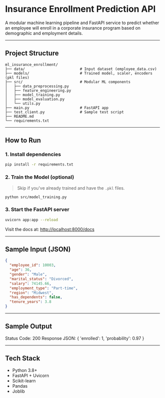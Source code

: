 # Insurance Enrollment Prediction API

A modular machine learning pipeline and FastAPI service to predict whether an employee will enroll in a corporate insurance program based on demographic and employment details.

---

## Project Structure

```
ml_insurance_enrollment/
├── data/                         # Input dataset (employee_data.csv)
├── models/                       # Trained model, scaler, encoders (pkl files)
├── src/                          # Modular ML components
│   ├── data_preprocessing.py
│   ├── feature_engineering.py
│   ├── model_training.py
│   ├── model_evaluation.py
│   └── utils.py
├── main.py                       # FastAPI app
├── test_client.py                # Sample test script
├── README.md
└── requirements.txt
```

---

## How to Run

### 1. Install dependencies

```bash
pip install -r requirements.txt
```

### 2. Train the Model (optional)

> Skip if you've already trained and have the `.pkl` files.

```bash
python src/model_training.py
```

### 3. Start the FastAPI server

```bash
uvicorn app:app --reload
```

Visit the docs at: [http://localhost:8000/docs](http://localhost:8000/docs)

---

## Sample Input (JSON)

```json
{
  "employee_id": 10003,
  "age": 36,
  "gender": "Male",
  "marital_status": "Divorced",
  "salary": 74145.66,
  "employment_type": "Part-time",
  "region": "Midwest",
  "has_dependents": false,
  "tenure_years": 3.8
}
```

---

## Sample Output
Status Code: 200
Response JSON:
  {
   'enrolled': 1, 
   'probability': 0.97
  }

---

## Tech Stack

- Python 3.8+
- FastAPI + Uvicorn
- Scikit-learn
- Pandas
- Joblib
